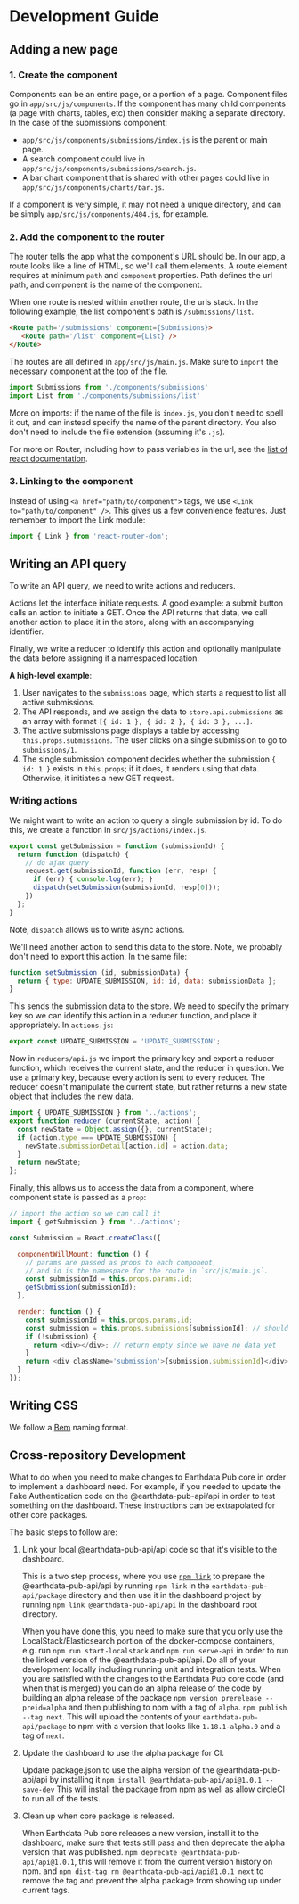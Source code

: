 # Development Guide

## Adding a new page

### 1. Create the component

Components can be an entire page, or a portion of a page. Component files go in `app/src/js/components`. If the component has many child components (a page with charts, tables, etc) then consider making a separate directory. In the case of the submissions component:

 - `app/src/js/components/submissions/index.js` is the parent or main page.
 - A search component could live in `app/src/js/components/submissions/search.js`.
 - A bar chart component that is shared with other pages could live in `app/src/js/components/charts/bar.js`.

If a component is very simple, it may not need a unique directory, and can be simply `app/src/js/components/404.js`, for example.

### 2. Add the component to the router

The router tells the app what the component's URL should be. In our app, a route looks like a line of HTML, so we'll call them elements. A route element requires at minimum `path` and `component` properties. Path defines the url path, and component is the name of the component.

When one route is nested within another route, the urls stack. In the following example, the list component's path is `/submissions/list`.

```html
<Route path='/submissions' component={Submissions}>
   <Route path='/list' component={List} />
</Route>
```

The routes are all defined in `app/src/js/main.js`. Make sure to `import` the necessary component at the top of the file.

```javascript
import Submissions from './components/submissions'
import List from './components/submissions/list'
```

More on imports: if the name of the file is `index.js`, you don't need to spell it out, and can instead specify the name of the parent directory. You also don't need to include the file extension (assuming it's `.js`).

For more on Router, including how to pass variables in the url, see the [list of react documentation](https://reactjs.org/community/courses.html).

### 3. Linking to the component

Instead of using `<a href="path/to/component">` tags, we use `<Link to="path/to/component" />`. This gives us a few convenience features.  Just remember to import the Link module:

```javascript
import { Link } from 'react-router-dom';
```

## Writing an API query

To write an API query, we need to write actions and reducers.

Actions let the interface initiate requests. A good example: a submit button calls an action to initiate a GET. Once the API returns that data, we call another action to place it in the store, along with an accompanying identifier.

Finally, we write a reducer to identify this action and optionally manipulate the data before assigning it a namespaced location.

**A high-level example**:

1. User navigates to the `submissions` page, which starts a request to list all active submissions.
2. The API responds, and we assign the data to `store.api.submissions` as an array with format `[{ id: 1 }, { id: 2 }, { id: 3 }, ...]`.
4. The active submissions page displays a table by accessing `this.props.submissions`. The user clicks on a single submission to go to `submissions/1`.
5. The single submission component decides whether the submission `{ id: 1 }` exists in `this.props`; if it does, it renders using that data. Otherwise, it initiates a new GET request.

### Writing actions

We might want to write an action to query a single submission by id. To do this, we create a function in `src/js/actions/index.js`.

```javascript
export const getSubmission = function (submissionId) {
  return function (dispatch) {
    // do ajax query
    request.get(submissionId, function (err, resp) {
      if (err) { console.log(err); }
      dispatch(setSubmission(submissionId, resp[0]));
    })
  };
}
```

Note, `dispatch` allows us to write async actions.

We'll need another action to send this data to the store. Note, we probably don't need to export this action. In the same file:

```javascript
function setSubmission (id, submissionData) {
  return { type: UPDATE_SUBMISSION, id: id, data: submissionData };
}
```

This sends the submission data to the store. We need to specify the primary key so we can identify this action in a reducer function, and place it appropriately. In `actions.js`:

```javascript
export const UPDATE_SUBMISSION = 'UPDATE_SUBMISSION';
```

Now in `reducers/api.js` we import the primary key and export a reducer function, which receives the current state, and the reducer in question. We use a primary key, because every action is sent to every reducer. The reducer doesn't manipulate the current state, but rather returns a new state object that includes the new data.

```javascript
import { UPDATE_SUBMISSION } from '../actions';
export function reducer (currentState, action) {
  const newState = Object.assign({}, currentState);
  if (action.type === UPDATE_SUBMISSION) {
    newState.submissionDetail[action.id] = action.data;
  }
  return newState;
};
```

Finally, this allows us to access the data from a component, where component state is passed as a `prop`:

```javascript
// import the action so we can call it
import { getSubmission } from '../actions';

const Submission = React.createClass({

  componentWillMount: function () {
    // params are passed as props to each component,
    // and id is the namespace for the route in `src/js/main.js`.
    const submissionId = this.props.params.id;
    getSubmission(submissionId);
  },

  render: function () {
    const submissionId = this.props.params.id;
    const submission = this.props.submissions[submissionId]; // should use object-path#get for this
    if (!submission) {
      return <div></div>; // return empty since we have no data yet
    }
    return <div className='submission'>{submission.submissionId}</div>;
  }
});
```

## Writing CSS

We follow a [Bem](http://getbem.com/naming/) naming format.

## Cross-repository Development

What to do when you need to make changes to Earthdata Pub core in order to implement a dashboard need.  For example, if you needed to update the Fake Authentication code on the @earthdata-pub-api/api in order to test something on the dashboard. These instructions can be extrapolated for other core packages.

The basic steps to follow are:

1. Link your local @earthdata-pub-api/api code so that it's visible to the dashboard.

    This is a two step process, where you use [`npm link`](https://docs.npmjs.com/cli-commands/link.html) to prepare the @earthdata-pub-api/api by running `npm link` in the `earthdata-pub-api/package` directory and then use it in the dashboard project by running `npm link @earthdata-pub-api/api` in the dashboard root directory.

    When you have done this, you need to make sure that you only use the LocalStack/Elasticsearch portion of the docker-compose containers, e.g. run `npm run start-localstack` and `npm run serve-api` in order to run the linked version of the @earthdata-pub-api/api.  Do all of your development locally including running unit and integration tests.  When you are satisfied with the changes to the Earthdata Pub core code (and when that is merged) you can do an alpha release of the code by building an alpha release of the package `npm version prerelease --preid=alpha` and then publishing to npm with a tag of `alpha`. `npm publish --tag next`.  This will upload the contents of your `earthdata-pub-api/package` to npm with a version that looks like `1.18.1-alpha.0` and a tag of `next`.

2. Update the dashboard to use the alpha package for CI.

    Update package.json to use the alpha version of the @earthdata-pub-api/api by installing it `npm install @earthdata-pub-api/api@1.0.1 --save-dev`  This will install the package from npm as well as allow circleCI to run all of the tests.


3. Clean up when core package is released.

    When Earthdata Pub core releases a new version, install it to the dashboard, make sure that tests still pass and then deprecate the alpha version that was published.  `npm deprecate @earthdata-pub-api/api@1.0.1`, this will remove it from the current version history on npm.  and `npm dist-tag rm @earthdata-pub-api/api@1.0.1 next` to remove the tag and prevent the alpha package from showing up under current tags.
